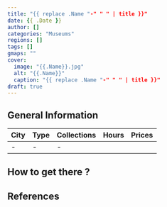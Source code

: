```yaml
---
title: "{{ replace .Name "-" " " | title }}"
date: {{ .Date }}
author: []
categories: "Museums"
regions: []
tags: []
gmaps: ""
cover:
  image: "{{.Name}}.jpg"
  alt: "{{.Name}}"
  caption: "{{ replace .Name "-" " " | title }}"
draft: true
---
```


## General Information

| City | Type | Collections | Hours | Prices |
| ---  | ---  | ---         | ---   | ---    |
| -    | -    | -           |       |        |

## How to get there ?

## References


